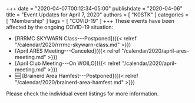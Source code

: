 +++
date = "2020-04-07T00:12:34-05:00"
publishdate = "2020-04-06"
title = "Event Updates for April 7, 2020"
authors = [ "K0STK" ]
categories = [ "Membership" ]
tags = [ "COVID-19" ]
+++
These events have been affected by the ongoing COVID-19 situation:

* [RRRMC SKYWARN Class---Postponed]({{< relref "/calendar/2020/rrrmc-skywarn-class.md" >}})
* [April ARES Meeting---Canceled]({{< relref "/calendar/2020/april-ares-meeting.md" >}})
* [April Club Meeting---On WOILO]({{< relref "/calendar/2020/april-meeting.md" >}})
* :new: [Brainerd Area Hamfest---Postponed]({{< relref "/calendar/2020/brainerd-area-hamfest.md" >}})

Please check the individual event listings for more information.

<!--more-->


